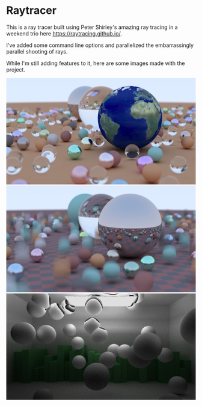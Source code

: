 # Raytracer

This is a ray tracer built using Peter Shirley's amazing ray tracing in a weekend trio here https://raytracing.github.io/.

I've added some command line options and parallelized the embarrassingly parallel shooting of rays.

While I'm still adding features to it, here are some images made with the project.

![Earth](examples/earth.jpg)
![Motion Blur](examples/motionblur.jpg)
![WIP](examples/wip.jpg)
